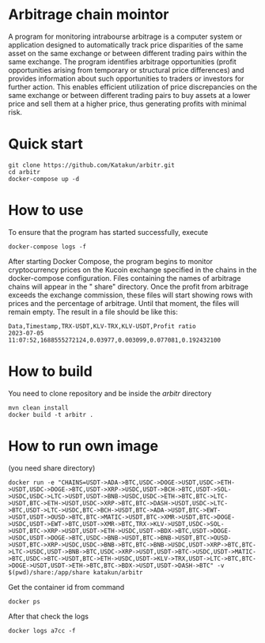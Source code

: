 # Arbitrage chain mointor

A program for monitoring intrabourse arbitrage is a computer system or application designed to automatically track price
disparities of the same asset on the same exchange or between different trading pairs within the same exchange. The
program identifies arbitrage opportunities (profit opportunities arising from temporary or structural price differences)
and provides information about such opportunities to traders or investors for further action. This enables efficient
utilization of price discrepancies on the same exchange or between different trading pairs to buy assets at a lower
price and sell them at a higher price, thus generating profits with minimal risk.

# Quick start

```commandline
git clone https://github.com/Katakun/arbitr.git
cd arbitr
docker-compose up -d
```

# How to use

To ensure that the program has started successfully, execute

```commandline
docker-compose logs -f
```

After starting Docker Compose, the program begins to monitor cryptocurrency prices on the Kucoin exchange specified in
the chains in the docker-compose configuration. Files containing the names of arbitrage chains will appear in the "
share" directory. Once the profit from arbitrage exceeds the exchange commission, these files will start showing rows
with prices and the percentage of arbitrage. Until that moment, the files will remain empty.
The result in a file should be like this:

```commandline
Data,Timestamp,TRX-USDT,KLV-TRX,KLV-USDT,Profit ratio
2023-07-05 11:07:52,1688555272124,0.03977,0.003099,0.077081,0.192432100
```

# How to build
You need to clone repository and be inside the *arbitr* directory
```commandline
mvn clean install
docker build -t arbitr .
```

# How to run own image
(you need share directory)
```commandline
docker run -e "CHAINS=USDT->ADA->BTC,USDC->DOGE->USDT,USDC->ETH->USDT,USDC->DOGE->BTC,USDT->XRP->USDC,USDT->BCH->BTC,USDT->SOL->USDC,USDC->LTC->USDT,USDT->BNB->USDC,USDC->ETH->BTC,BTC->LTC->USDT,BTC->ETH->USDT,USDC->XRP->BTC,BTC->DASH->USDT,USDC->LTC->BTC,USDT->LTC->USDC,BTC->BCH->USDT,BTC->ADA->USDT,BTC->EWT->USDT,USDT->OUSD->BTC,BTC->MATIC->USDT,BTC->XMR->USDT,BTC->DOGE->USDC,USDT->EWT->BTC,USDT->XMR->BTC,TRX->KLV->USDT,USDC->SOL->USDT,BTC->XRP->USDT,USDT->ETH->USDC,USDT->BDX->BTC,USDT->DOGE->USDC,USDT->DOGE->BTC,USDC->BNB->USDT,BTC->BNB->USDT,BTC->OUSD->USDT,BTC->XRP->USDC,USDC->BNB->BTC,BTC->BNB->USDC,USDT->XRP->BTC,BTC->LTC->USDC,USDT->BNB->BTC,USDC->XRP->USDT,USDT->BTC->USDC,USDT->MATIC->BTC,USDC->BTC->USDT,BTC->ETH->USDC,USDT->KLV->TRX,USDT->LTC->BTC,BTC->DOGE->USDT,USDT->ETH->BTC,BTC->BDX->USDT,USDT->DASH->BTC" -v $(pwd)/share:/app/share katakun/arbitr
```
Get the container id from command
```commandline
docker ps
```

After that check the logs
```commandline
docker logs a7cc -f
```
